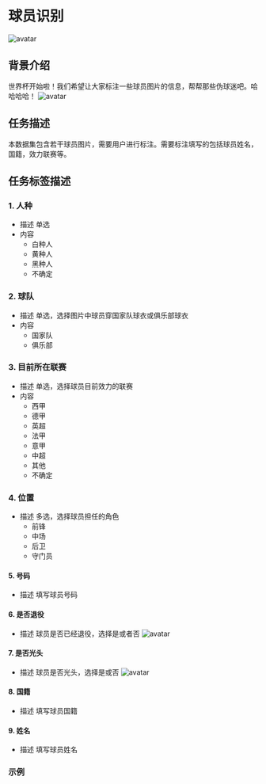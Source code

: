 # 球员识别
![avatar](http://zqb.cyol.com/images/1/20160624/1466722280096_1.jpg)
## 背景介绍
  世界杯开始啦！我们希望让大家标注一些球员图片的信息，帮帮那些伪球迷吧。哈哈哈哈！
  ![avatar](https://timgsa.baidu.com/timg?image&quality=80&size=b9999_10000&sec=1528998495278&di=9c8e0f4b266e324631e7c814aa93f673&imgtype=0&src=http%3A%2F%2Fimg.zcool.cn%2Fcommunity%2F0145c155499a680000019ae9b02cdd.jpg%402o.jpg)
## 任务描述
  本数据集包含若干球员图片，需要用户进行标注。需要标注填写的包括球员姓名，国籍，效力联赛等。

## 任务标签描述

###  1. 人种
- 描述
单选
- 内容
  - 白种人
  - 黄种人
  - 黑种人
  - 不确定

### 2. 球队
- 描述
单选，选择图片中球员穿国家队球衣或俱乐部球衣
- 内容
  - 国家队
  - 俱乐部
### 3. 目前所在联赛
- 描述
单选，选择球员目前效力的联赛
- 内容
  - 西甲
  - 德甲
  - 英超
  - 法甲
  - 意甲
  - 中超
  - 其他
  - 不确定

### 4. 位置
- 描述
多选，选择球员担任的角色
  - 前锋
  - 中场
  - 后卫
  - 守门员

#### 5. 号码
- 描述
填写球员号码
#### 6. 是否退役
- 描述
球员是否已经退役，选择是或者否
![avatar](http://photocdn.sohu.com/20140607/Img400538917.JPG)
#### 7. 是否光头
- 描述
球员是否光头，选择是或否
![avatar](https://wx4.sinaimg.cn/mw690/006lTfYGly1fsb4ef6bmfj30i20a6wf4.jpg)
#### 8. 国籍
- 描述
填写球员国籍
#### 9. 姓名
- 描述
填写球员姓名

### 示例
